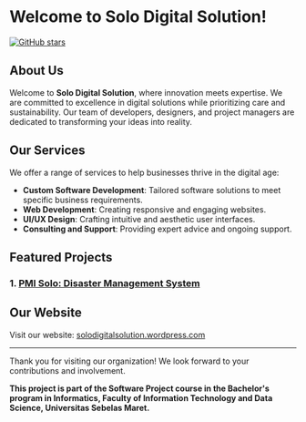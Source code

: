 # Welcome to Solo Digital Solution! 

[![GitHub stars](https://img.shields.io/github/stars/Solo-Digital-Solution/sds-pmi-project?style=social)](https://github.com/Solo-Digital-Solution/sds-pmi-project)

## About Us

Welcome to **Solo Digital Solution**, where innovation meets expertise. We are committed to excellence in digital solutions while prioritizing care and sustainability. Our team of developers, designers, and project managers are dedicated to transforming your ideas into reality.

## Our Services
We offer a range of services to help businesses thrive in the digital age:
- **Custom Software Development**: Tailored software solutions to meet specific business requirements.
- **Web Development**: Creating responsive and engaging websites.
- **UI/UX Design**: Crafting intuitive and aesthetic user interfaces.
- **Consulting and Support**: Providing expert advice and ongoing support.

## Featured Projects

### 1. [PMI Solo: Disaster Management System](https://github.com/Solo-Digital-Solution/sds-pmi-project)

## Our Website

Visit our website: [solodigitalsolution.wordpress.com](https://solodigitalsolution.wordpress.com/)

----
Thank you for visiting our organization! We look forward to your contributions and involvement.

**This project is part of the Software Project course in the Bachelor's program in Informatics, Faculty of Information Technology and Data Science, Universitas Sebelas Maret.**
